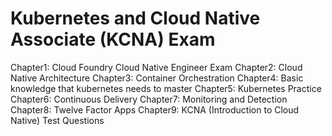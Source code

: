 # Kubernetes and Cloud Native Associate (KCNA) Exam

Chapter1: Cloud Foundry Cloud Native Engineer Exam
Chapter2: Cloud Native Architecture
Chapter3: Container Orchestration
Chapter4: Basic knowledge that kubernetes needs to master
Chapter5: Kubernetes Practice
Chapter6: Continuous Delivery
Chapter7: Monitoring and Detection
Chapter8: Twelve Factor Apps
Chapter9: KCNA (Introduction to Cloud Native) Test Questions

